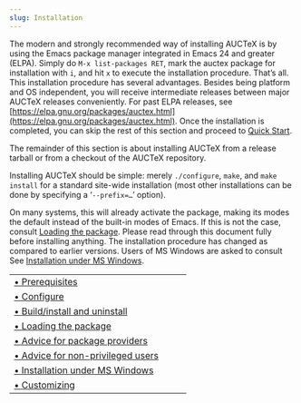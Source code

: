 ```yaml
---
slug: Installation
---
```


The modern and strongly recommended way of installing AUCTeX is by using the Emacs package manager integrated in Emacs 24 and greater (ELPA). Simply do `M-x list-packages RET`, mark the auctex package for installation with `i`, and hit `x` to execute the installation procedure. That’s all. This installation procedure has several advantages. Besides being platform and OS independent, you will receive intermediate releases between major AUCTeX releases conveniently. For past ELPA releases, see [https://elpa.gnu.org/packages/auctex.html](https://elpa.gnu.org/packages/auctex.html). Once the installation is completed, you can skip the rest of this section and proceed to [Quick Start](Quick-Start).

The remainder of this section is about installing AUCTeX from a release tarball or from a checkout of the AUCTeX repository.

Installing AUCTeX should be simple: merely `./configure`, `make`, and `make install` for a standard site-wide installation (most other installations can be done by specifying a ‘`--prefix=…`’ option).

On many systems, this will already activate the package, making its modes the default instead of the built-in modes of Emacs. If this is not the case, consult [Loading the package](Loading-the-package). Please read through this document fully before installing anything. The installation procedure has changed as compared to earlier versions. Users of MS Windows are asked to consult See [Installation under MS Windows](Installation-under-MS-Windows).

|                                                                          |    |    |
| :----------------------------------------------------------------------- | -- | :- |
| [• Prerequisites](Prerequisites)                                         |    |    |
| [• Configure](Configure)                                                 |    |    |
| [• Build/install and uninstall](Build_002finstall-and-uninstall)         |    |    |
| [• Loading the package](Loading-the-package)                             |    |    |
| [• Advice for package providers](Advice-for-package-providers)           |    |    |
| [• Advice for non-privileged users](Advice-for-non_002dprivileged-users) |    |    |
| [• Installation under MS Windows](Installation-under-MS-Windows)         |    |    |
| [• Customizing](Customizing)                                             |    |    |
